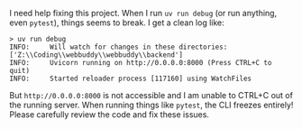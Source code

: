 I need help fixing this project. When I run `uv run debug` (or run anything, even `pytest`), things seems to break. I get a clean log like:

```
> uv run debug
INFO:     Will watch for changes in these directories: ['Z:\\Coding\\webbuddy\\webbuddy\\backend']
INFO:     Uvicorn running on http://0.0.0.0:8000 (Press CTRL+C to quit)
INFO:     Started reloader process [117160] using WatchFiles
```

But `http://0.0.0.0:8000` is not accessible and I am unable to CTRL+C out of the running server. When running things like `pytest`, the CLI freezes entirely! Please carefully review the code and fix these issues. 
